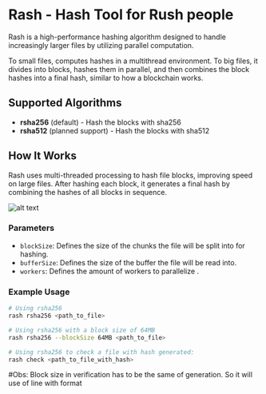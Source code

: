 # Rash - Hash Tool for Rush people

Rash is a high-performance hashing algorithm designed to handle increasingly larger files by utilizing parallel computation.

To small files, computes hashes in a multithread environment.
To big files, it divides into blocks, hashes them in parallel, and then combines the block hashes into a final hash, similar to how a blockchain works.

## Supported Algorithms

- **rsha256** (default) - Hash the blocks with sha256
- **rsha512** (planned support) - Hash the blocks with sha512

## How It Works

Rash uses multi-threaded processing to hash file blocks, improving speed on large files. After hashing each block, it generates a final hash by combining the hashes of all blocks in sequence.

![alt text](https://github.com/antonioacsj/rash/blob/master/blocks.jpg?raw=true)

### Parameters

- `blockSize`: Defines the size of the chunks the file will be split into for hashing.
- `bufferSize`: Defines the size of the buffer the file will be read into.
- `workers`: Defines the amount of workers to parallelize .

### Example Usage

```bash
# Using rsha256
rash rsha256 <path_to_file>

# Using rsha256 with a block size of 64MB
rash rsha256 --blockSize 64MB <path_to_file>

# Using rsha256 to check a file with hash generated:
rash check <path_to_file_with_hash>

```

#Obs: Block size in verification has to be the same of generation. So it will use of line with format

